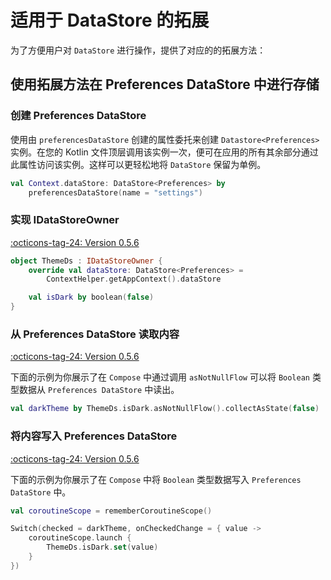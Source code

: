 # 适用于 DataStore 的拓展

为了方便用户对 `DataStore` 进行操作，提供了对应的的拓展方法：

## 使用拓展方法在 Preferences DataStore 中进行存储

### 创建 Preferences DataStore

使用由 `preferencesDataStore` 创建的属性委托来创建 `Datastore<Preferences>` 实例。在您的 Kotlin 文件顶层调用该实例一次，便可在应用的所有其余部分通过此属性访问该实例。这样可以更轻松地将 `DataStore` 保留为单例。

```kotlin
val Context.dataStore: DataStore<Preferences> by 
    preferencesDataStore(name = "settings")
```

### 实现 IDataStoreOwner

[:octicons-tag-24: Version 0.5.6](https://ave.entropy2020.cn/version/tools/#056)

```kotlin
object ThemeDs : IDataStoreOwner {
    override val dataStore: DataStore<Preferences> =
        ContextHelper.getAppContext().dataStore

    val isDark by boolean(false)
}
```

### 从 Preferences DataStore 读取内容

[:octicons-tag-24: Version 0.5.6](https://ave.entropy2020.cn/version/tools/#056)

下面的示例为你展示了在 `Compose` 中通过调用 `asNotNullFlow` 可以将 `Boolean` 类型数据从 `Preferences DataStore` 中读出。

```kotlin
val darkTheme by ThemeDs.isDark.asNotNullFlow().collectAsState(false)
```

### 将内容写入 Preferences DataStore

[:octicons-tag-24: Version 0.5.6](https://ave.entropy2020.cn/version/tools/#056)

下面的示例为你展示了在 `Compose` 中将 `Boolean` 类型数据写入 `Preferences DataStore` 中。

```kotlin
val coroutineScope = rememberCoroutineScope()

Switch(checked = darkTheme, onCheckedChange = { value ->
    coroutineScope.launch {
        ThemeDs.isDark.set(value)
    }
})
```
